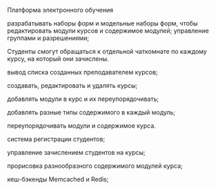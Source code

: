 Платформа электронного обучения


разрабатывать наборы форм и модельные наборы форм, чтобы редактировать модули курсов и содержимое модулей;
управление группами и разрешениями;

Студенты смогут обращаться к отдельной чаткомнате по каждому курсу, на который они зачислены.


вывод списка созданных преподавателем курсов;

создавать, редактировать и удалять курсы;

добавлять модули в курс и их переупорядочивать;

добавлять разные типы содержимого в каждый модуль;

переупорядочивать модули и содержимое курса.

система регистрации студентов;

управление зачислением студентов на курсы;

прорисовка разнообразного содержимого модулей курса;

кеш-бэкенды Memcached и Redis;



